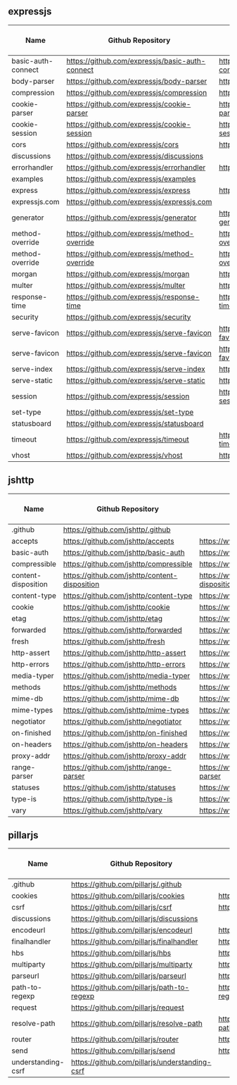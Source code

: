 ## expressjs

| Name                | Github Repository                                | npm                                               | Scorecard priority block |
|---------------------|--------------------------------------------------|---------------------------------------------------|--------------------------|
| basic-auth-connect  | https://github.com/expressjs/basic-auth-connect  | https://www.npmjs.com/package/basic-auth-connect  | 5                        |
| body-parser         | https://github.com/expressjs/body-parser         | https://www.npmjs.com/package/body-parser         | 1                        |
| compression         | https://github.com/expressjs/compression         | https://www.npmjs.com/package/compression         | 3                        |
| cookie-parser       | https://github.com/expressjs/cookie-parser       | https://www.npmjs.com/package/cookie-parser       | 4                        |
| cookie-session      | https://github.com/expressjs/cookie-session      | https://www.npmjs.com/package/cookie-session      | 6                        |
| cors                | https://github.com/expressjs/cors                | https://www.npmjs.com/package/cors                | 4                        |
| discussions         | https://github.com/expressjs/discussions         |                                                   | N/A                      |
| errorhandler        | https://github.com/expressjs/errorhandler        | https://www.npmjs.com/package/errorhandler        | 5                        |
| examples            | https://github.com/expressjs/examples            |                                                   | N/A                      |
| express             | https://github.com/expressjs/express             | https://www.npmjs.com/package/express             | 1                        |
| expressjs.com       | https://github.com/expressjs/expressjs.com       |                                                   | N/A                      |
| generator           | https://github.com/expressjs/generator           | https://www.npmjs.com/package/express-generator   | 6                        |
| method-override     | https://github.com/expressjs/method-override     | https://www.npmjs.com/package/method-override     | 5                        |
| method-override     | https://github.com/expressjs/method-override     | https://www.npmjs.com/package/method-override     | 5                        |
| morgan              | https://github.com/expressjs/morgan              | https://www.npmjs.com/package/morgan              | 4                        |
| multer              | https://github.com/expressjs/multer              | https://www.npmjs.com/package/multer              | 4                        |
| response-time       | https://github.com/expressjs/response-time       | https://www.npmjs.com/package/response-time       | 6                        |
| security            | https://github.com/expressjs/security            |                                                   | N/A                      |
| serve-favicon       | https://github.com/expressjs/serve-favicon       | https://www.npmjs.com/package/serve-favicon       | 4                        |
| serve-favicon       | https://github.com/expressjs/serve-favicon       | https://www.npmjs.com/package/serve-favicon       | 4                        |
| serve-index         | https://github.com/expressjs/serve-index         | https://www.npmjs.com/package/serve-index         | 4                        |
| serve-static        | https://github.com/expressjs/serve-static        | https://www.npmjs.com/package/serve-static        | 2                        |
| session             | https://github.com/expressjs/session             | https://www.npmjs.com/package/express-session     | 4                        |
| set-type            | https://github.com/expressjs/set-type            |                                                   | 6                        |
| statusboard         | https://github.com/expressjs/statusboard         |                                                   | N/A                      |
| timeout             | https://github.com/expressjs/timeout             | https://www.npmjs.com/package/connect-timeout     | 6                        |
| vhost               | https://github.com/expressjs/vhost               | https://www.npmjs.com/package/vhost               | 6                        |


## jshttp

| Name                | Github Repository                                | npm                                               | Scorecard priority block |
|---------------------|--------------------------------------------------|---------------------------------------------------|--------------------------|
| .github             | https://github.com/jshttp/.github                |                                                   | N/A                      |
| accepts             | https://github.com/jshttp/accepts                | https://www.npmjs.com/package/accepts             | 2                        |
| basic-auth          | https://github.com/jshttp/basic-auth             | https://www.npmjs.com/package/basic-auth          | 4                        |
| compressible        | https://github.com/jshttp/compressible           | https://www.npmjs.com/package/compressible        | 3                        |
| content-disposition | https://github.com/jshttp/content-disposition    | https://www.npmjs.com/package/content-disposition | 2                        |
| content-type        | https://github.com/jshttp/content-type           | https://www.npmjs.com/package/content-type        | 2                        |
| cookie              | https://github.com/jshttp/cookie                 | https://www.npmjs.com/package/cookie              | 1                        |
| etag                | https://github.com/jshttp/etag                   | https://www.npmjs.com/package/etag                | 3                        |
| forwarded           | https://github.com/jshttp/forwarded              | https://www.npmjs.com/package/forwarded           | 3                        |
| fresh               | https://github.com/jshttp/fresh                  | https://www.npmjs.com/package/fresh               | 3                        |
| http-assert         | https://github.com/jshttp/http-assert            | https://www.npmjs.com/package/http-assert         | 5                        |
| http-errors         | https://github.com/jshttp/http-errors            | https://www.npmjs.com/package/http-errors         | 1                        |
| media-typer         | https://github.com/jshttp/media-typer            | https://www.npmjs.com/package/media-typer         | 3                        |
| methods             | https://github.com/jshttp/methods                | https://www.npmjs.com/package/methods             | 2                        |
| mime-db             | https://github.com/jshttp/mime-db                | https://www.npmjs.com/package/mime-db             | 1                        |
| mime-types          | https://github.com/jshttp/mime-types             | https://www.npmjs.com/package/mime-types          | 1                        |
| negotiator          | https://github.com/jshttp/negotiator             | https://www.npmjs.com/package/negotiator          | 2                        |
| on-finished         | https://github.com/jshttp/on-finished            | https://www.npmjs.com/package/on-finished         | 1                        |
| on-headers          | https://github.com/jshttp/on-headers             | https://www.npmjs.com/package/on-headers          | 3                        |
| proxy-addr          | https://github.com/jshttp/proxy-addr             | https://www.npmjs.com/package/proxy-addr          | 3                        |
| range-parser        | https://github.com/jshttp/range-parser           | https://www.npmjs.com/package/range-parser        | 2                        |
| statuses            | https://github.com/jshttp/statuses               | https://www.npmjs.com/package/statuses            | 1                        |
| type-is             | https://github.com/jshttp/type-is                | https://www.npmjs.com/package/type-is             | 3                        |
| vary                | https://github.com/jshttp/vary                   | https://www.npmjs.com/package/vary                | 2                        |


## pillarjs

| Name                | Github Repository                                | npm                                               | Scorecard priority block |
|---------------------|--------------------------------------------------|---------------------------------------------------|--------------------------|
| .github             | https://github.com/pillarjs/.github              |                                                   | N/A                      |
| cookies             | https://github.com/pillarjs/cookies              | https://www.npmjs.com/package/cookies             | 4                        |
| csrf                | https://github.com/pillarjs/csrf                 | https://www.npmjs.com/package/csrf                | 5                        |
| discussions         | https://github.com/pillarjs/discussions          |                                                   | N/A                      |
| encodeurl           | https://github.com/pillarjs/encodeurl            | https://www.npmjs.com/package/encodeurl           | 2                        |
| finalhandler        | https://github.com/pillarjs/finalhandler         | https://www.npmjs.com/package/finalhandler        | 1                        |
| hbs                 | https://github.com/pillarjs/hbs                  | https://www.npmjs.com/package/hbs                 | 6                        |
| multiparty          | https://github.com/pillarjs/multiparty           | https://www.npmjs.com/package/multiparty          | 5                        |
| parseurl            | https://github.com/pillarjs/parseurl             | https://www.npmjs.com/package/parseurl            | 3                        |
| path-to-regexp      | https://github.com/pillarjs/path-to-regexp       | https://www.npmjs.com/package/path-to-regexp      | 1                        |
| request             | https://github.com/pillarjs/request              |                                                   | 6                        |
| resolve-path        | https://github.com/pillarjs/resolve-path         | https://www.npmjs.com/package/resolve-path        | 5                        |
| router              | https://github.com/pillarjs/router               | https://www.npmjs.com/package/router              | 5                        |
| send                | https://github.com/pillarjs/send                 | https://www.npmjs.com/package/send                | 2                        |
| understanding-csrf  | https://github.com/pillarjs/understanding-csrf   |                                                   | N/A                      |
